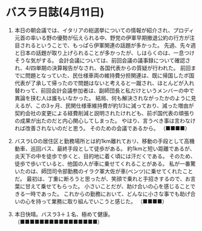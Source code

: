 # バスラ日誌(4月11日)

1. 本日の朝会議では、イタリアの総選挙についての情報が紹介され、プロディ元首の率いる野の優勢が伝えられる中、野党の伊軍早期撤退公約の行方が注目されるということで、もっぱら伊軍関連の話題が多かった。
   先過、先々週と日本の話題が取り上げられることが多かったが、しはらくのは、一息つけそうな気がする。
   会計会議については、前回会議の議事録について確認され、4/四単期の決算報告がなされ、各国代表からの質疑が行われた。
   前回までに問題となっていた、民仕様車両の維持費分担関連は、既に帰国したポ国代表が了承して帰ったので問題はないと考えると一蹴され、ほとんどが入れ替わって、前回会計会議参加者は、副師団長と私だけというメンバーの中で異論を挟む人は誰もいなかった。
   結局、何も解決されながったかのように見えるが、この3ヶ月、民関仕様車維持費が約1/3に減っており、減った増由が契約会社の変更による経費削減と説明されたけれども、前ポ国代表の頑張りの成果が出たのだと内心関心してしまった。
   やはり、言うべき事は言わなければ改善されないのだと思う。
   そのための会議であるから。
   （■■■■）

2. バスラLOの居住区と勤務場所とは約1km離れておリ、移動の手段として高機動車、巡回バス、最終手段として徒歩がある。
   約1kmと短い距離であるが、炎天下の中を徒歩で歩くと、目的地に着く頃には汗だくである。
   そのため、徒歩で歩いていると、他国の人が車に乗せてくれることがある。
   私が一番驚いたのは、師団司令部勤務のイラク軍大佐が車(べンツ)に乗せてくれたことだ。
   最初は、丁重に断ろうと思ったが、笑顔で乗れと手招きするので、お言葉に甘えて乗せてもらった。
   小さいことだが、助け合いの心を感じることできる一時であった。
   これからの勤務において、どんなに小さな事でも助げ合いの心を持って業務に取り組んでいこうと感じた。
   （■■■■）

3. 本日快晴。バスラ3＋１名、極めて健康。
   （■■■■■■■■■■■■■■■■）
